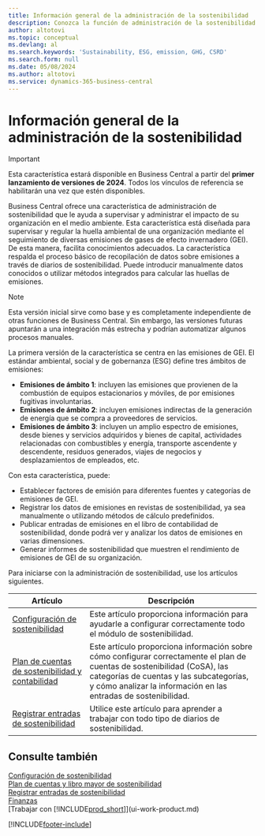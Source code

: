 ```yaml
---
title: Información general de la administración de la sostenibilidad
description: Conozca la función de administración de la sostenibilidad utilizando la información y los recursos proporcionados.
author: altotovi
ms.topic: conceptual
ms.devlang: al
ms.search.keywords: 'Sustainability, ESG, emission, GHG, CSRD'
ms.search.form: null
ms.date: 05/08/2024
ms.author: altotovi
ms.service: dynamics-365-business-central
---
```


# Información general de la administración de la sostenibilidad

> [!IMPORTANT]
> Esta característica estará disponible en Business Central a partir del **primer lanzamiento de versiones de 2024**. Todos los vínculos de referencia se habilitarán una vez que estén disponibles.

Business Central ofrece una característica de administración de sostenibilidad que le ayuda a supervisar y administrar el impacto de su organización en el medio ambiente. Esta característica está diseñada para supervisar y regular la huella ambiental de una organización mediante el seguimiento de diversas emisiones de gases de efecto invernadero (GEI). De esta manera, facilita conocimientos adecuados. La característica respalda el proceso básico de recopilación de datos sobre emisiones a través de diarios de sostenibilidad. Puede introducir manualmente datos conocidos o utilizar métodos integrados para calcular las huellas de emisiones.

> [!NOTE]
> Esta versión inicial sirve como base y es completamente independiente de otras funciones de Business Central. Sin embargo, las versiones futuras apuntarán a una integración más estrecha y podrían automatizar algunos procesos manuales.

La primera versión de la característica se centra en las emisiones de GEI. El estándar ambiental, social y de gobernanza (ESG) define tres ámbitos de emisiones:

- **Emisiones de ámbito 1**: incluyen las emisiones que provienen de la combustión de equipos estacionarios y móviles, de por emisiones fugitivas involuntarias.
- **Emisiones de ámbito 2**: incluyen emisiones indirectas de la generación de energía que se compra a proveedores de servicios.
- **Emisiones de ámbito 3**: incluyen un amplio espectro de emisiones, desde bienes y servicios adquiridos y bienes de capital, actividades relacionadas con combustibles y energía, transporte ascendente y descendente, residuos generados, viajes de negocios y desplazamientos de empleados, etc.

Con esta característica, puede:

- Establecer factores de emisión para diferentes fuentes y categorías de emisiones de GEI.
- Registrar los datos de emisiones en revistas de sostenibilidad, ya sea manualmente o utilizando métodos de cálculo predefinidos.
- Publicar entradas de emisiones en el libro de contabilidad de sostenibilidad, donde podrá ver y analizar los datos de emisiones en varias dimensiones.
- Generar informes de sostenibilidad que muestren el rendimiento de emisiones de GEI de su organización.

Para iniciarse con la administración de sostenibilidad, use los artículos siguientes.

| Artículo | Descripción |
|---------|-------------|
| [Configuración de sostenibilidad](finance-sustainability-setup.md) | Este artículo proporciona información para ayudarle a configurar correctamente todo el módulo de sostenibilidad. |
| [Plan de cuentas de sostenibilidad y contabilidad](finance-sustainability-accounts-ledger.md) | Este artículo proporciona información sobre cómo configurar correctamente el plan de cuentas de sostenibilidad (CoSA), las categorías de cuentas y las subcategorías, y cómo analizar la información en las entradas de sostenibilidad. |
| [Registrar entradas de sostenibilidad](finance-sustainability-journal.md) | Utilice este artículo para aprender a trabajar con todo tipo de diarios de sostenibilidad. |

## Consulte también

[Configuración de sostenibilidad](finance-sustainability-setup.md)  
[Plan de cuentas y libro mayor de sostenibilidad](finance-sustainability-accounts-ledger.md)  
[Registrar entradas de sostenibilidad](finance-sustainability-journal.md)  
[Finanzas](finance.md)  
[Trabajar con [!INCLUDE[prod_short](includes/prod_short.md)]](ui-work-product.md)  

[!INCLUDE[footer-include](includes/footer-banner.md)]
